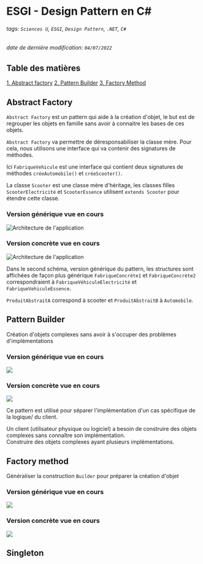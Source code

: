 # ESGI - Design Pattern en C#
###### tags: `Sciences U`, `ESGI`, `Design Pattern`, `.NET`, `C#`
###### date de dernière modification: `04/07/2022`

## Table des matières
[1. Abstract factory](#abstract-factory)
[2. Pattern Builder](#pattern-builder)
[3. Factory Method](#factory-method)

## Abstract Factory
`Abstract Factory` est un pattern qui aide à la création d'objet, le but est de regrouper les objets en famille sans avoir à connaitre les bases de ces objets.  

`Abstract Factory` va permettre de déresponsabiliser la classe mère. Pour cela, nous utilisons une interface qui va contenir des signatures de méthodes.  

Ici `FabriqueVehicule` est une interface qui contient deux signatures de méthodes `créeAutomobile()` et `créeScooter()`.  

La classe `Scooter` est une classe mère d'héritage, les classes filles `ScooterElectricité` et `ScooterEssence` utilisent `extends Scooter` pour étendre cette classe.  

### Version générique vue en cours
![Architecture de l'application](images/abstract_factory.png)

### Version concrète vue en cours
![Architecture de l'application](images/abstract_factory2.png)

Dans le second schéma, version générique du pattern, les structures sont affichées de façon plus générique
`FabriqueConcrète1` et `FabriqueConcrète2` correspondraient à `FabriqueVéhiculeElectricité` et `FabriqueVehiculeEssence`.  

`ProduitAbstraitA` correspond à scooter et `ProduitAbstraitB` à `Automobile`.  

## Pattern Builder

Création d'objets complexes sans avoir à s'occuper des problèmes d'implémentations
### Version générique vue en cours
<img src="images/pattern_builder.png">

### Version concrète vue en cours
<img src="images/pattern_builder_2.png">

Ce pattern est utilisé pour séparer l'implémentation d'un cas spécifique de la logique/ du client.

Un client (utilisateur physique ou logiciel) a besoin de construire des objets complexes sans connaître son implémentation.  
Construire des objets complexes ayant plusieurs implémentations.  

## Factory method

Généraliser la construction
`Builder` pour préparer la création d'objet

### Version générique vue en cours
<img src="images/factory_method_2.png">

### Version concrète vue en cours
<img src="images/factory_method.png">

## Singleton